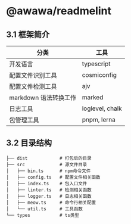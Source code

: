# @awawa/readmelint

## 3.1 框架简介

| 分类                  | 工具            |
| --------------------- | --------------- |
| 开发语言              | typescript      |
| 配置文件识别工具      | cosmiconfig     |
| 配置文件检测工具      | ajv             |
| markdown 语法转换工作 | marked          |
| 日志工具              | loglevel, chalk |
| 包管理工具            | pnpm, lerna     |

## 3.2 目录结构

```shell
├── dist            # 打包后的目录
├── src             # 源文件目录
│   ├── bin.ts      # npm命令文件
│   ├── config.ts   # 配置文件相关函数
│   ├── index.ts    # 包入口文件
│   ├── linter.ts   # 检测相关函数
│   ├── logger.ts   # 日志相关函数
│   ├── meow.ts     # 命令行相关配置
│   └── util.ts     # 工具函数
└── types           # ts类型
```
